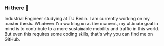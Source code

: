 ### Hi there 👋

Industrial Engineer studying at TU Berlin.
I am currently working on my master thesis. 
Whatever I'm working on at the moment, my ultimate goal in mind  is to contribute to a more sustainable mobility and traffic in this world. 
But even this requires some coding skills, that's why you can find me on GitHub. 


<!--
**julianonym21/julianonym21** is a ✨ _special_ ✨ repository because its `README.md` (this file) appears on your GitHub profile.

Here are some ideas to get you started:

- 🔭 I’m currently working on ...
- 🌱 I’m currently learning ...
- 👯 I’m looking to collaborate on ...
- 🤔 I’m looking for help with ...
- 💬 Ask me about ...
- 📫 How to reach me: ...
- 😄 Pronouns: ...
- ⚡ Fun fact: ...
-->
